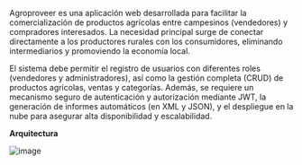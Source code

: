 Agroproveer es una aplicación web desarrollada para facilitar la comercialización de productos agrícolas entre campesinos (vendedores) y compradores interesados. La necesidad principal surge de conectar directamente a los productores rurales con los consumidores, eliminando intermediarios y promoviendo la economía local.

El sistema debe permitir el registro de usuarios con diferentes roles (vendedores y administradores), así como la gestión completa (CRUD) de productos agrícolas, ventas y categorías. Además, se requiere un mecanismo seguro de autenticación y autorización mediante JWT, la generación de informes automáticos (en XML y JSON), y el despliegue en la nube para asegurar alta disponibilidad y escalabilidad.

**Arquitectura**

![image](https://github.com/user-attachments/assets/ac3033be-75ef-45d4-bdac-8b365230c65b)

